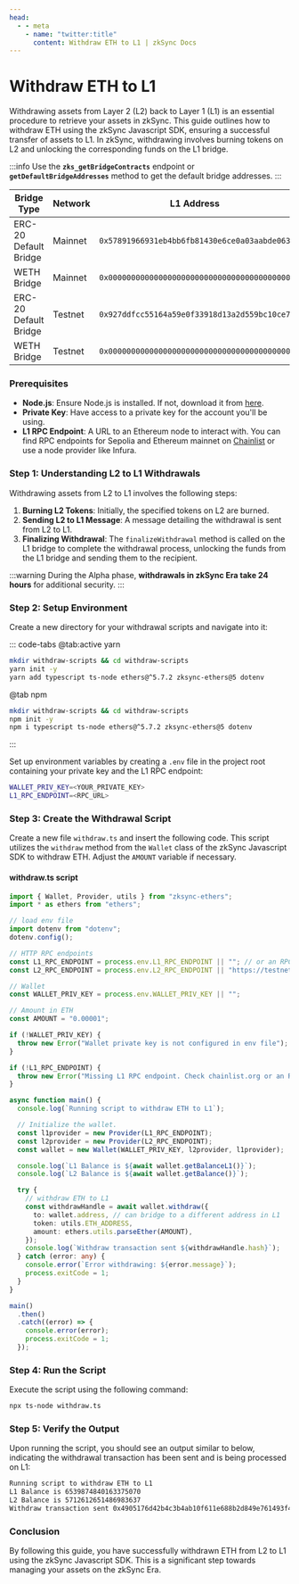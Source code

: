 ```yaml
---
head:
  - - meta
    - name: "twitter:title"
      content: Withdraw ETH to L1 | zkSync Docs
---
```


# Withdraw ETH to L1

Withdrawing assets from Layer 2 (L2) back to Layer 1 (L1) is an essential procedure to retrieve your assets in zkSync. This guide outlines how to withdraw ETH using the zkSync Javascript SDK, ensuring a successful transfer of assets to L1. In zkSync, withdrawing involves burning tokens on L2 and unlocking the corresponding funds on the L1 bridge.

:::info
Use the **`zks_getBridgeContracts`** endpoint or **`getDefaultBridgeAddresses`** method to get the default bridge addresses.
:::

<table><thead><tr><th width="148">Bridge Type</th><th width="101">Network</th><th width="226">L1 Address</th><th>L2 Address</th></tr></thead><tbody><tr><td>ERC-20 Default Bridge</td><td>Mainnet</td><td><code>0x57891966931eb4bb6fb81430e6ce0a03aabde063</code></td><td><code>0x11f943b2c77b743ab90f4a0ae7d5a4e7fca3e102</code></td></tr><tr><td>WETH Bridge</td><td>Mainnet</td><td><code>0x0000000000000000000000000000000000000000</code></td><td><code>0x0000000000000000000000000000000000000000</code></td></tr><tr><td>ERC-20 Default Bridge</td><td>Testnet</td><td><code>0x927ddfcc55164a59e0f33918d13a2d559bc10ce7</code></td><td><code>0x00ff932a6d70e2b8f1eb4919e1e09c1923e7e57b</code></td></tr><tr><td>WETH Bridge</td><td>Testnet</td><td><code>0x0000000000000000000000000000000000000000</code></td><td><code>0x0000000000000000000000000000000000000000</code></td></tr></tbody></table>

### Prerequisites

- **Node.js**: Ensure Node.js is installed. If not, download it from [here](https://nodejs.org/).
- **Private Key**: Have access to a private key for the account you'll be using.
- **L1 RPC Endpoint**: A URL to an Ethereum node to interact with. You can find RPC endpoints for Sepolia and Ethereum mainnet on [Chainlist](https://chainlist.org/) or use a node provider like Infura.

### Step 1: Understanding L2 to L1 Withdrawals

Withdrawing assets from L2 to L1 involves the following steps:

1. **Burning L2 Tokens**: Initially, the specified tokens on L2 are burned.
2. **Sending L2 to L1 Message**: A message detailing the withdrawal is sent from L2 to L1.
3. **Finalizing Withdrawal**: The `finalizeWithdrawal` method is called on the L1 bridge to complete the withdrawal process, unlocking the funds from the L1 bridge and sending them to the recipient.

:::warning
During the Alpha phase, **withdrawals in zkSync Era take 24 hours** for additional security.
:::

### Step 2: Setup Environment

Create a new directory for your withdrawal scripts and navigate into it:

::: code-tabs
@tab:active yarn

```bash
mkdir withdraw-scripts && cd withdraw-scripts
yarn init -y
yarn add typescript ts-node ethers@^5.7.2 zksync-ethers@5 dotenv
```

@tab npm

```bash
mkdir withdraw-scripts && cd withdraw-scripts
npm init -y
npm i typescript ts-node ethers@^5.7.2 zksync-ethers@5 dotenv
```

:::

Set up environment variables by creating a `.env` file in the project root containing your private key and the L1 RPC endpoint:

```bash
WALLET_PRIV_KEY=<YOUR_PRIVATE_KEY>
L1_RPC_ENDPOINT=<RPC_URL>
```

### Step 3: Create the Withdrawal Script

Create a new file `withdraw.ts` and insert the following code. This script utilizes the `withdraw` method from the `Wallet` class of the zkSync Javascript SDK to withdraw ETH. Adjust the `AMOUNT` variable if necessary.

#### withdraw.ts script

```typescript
import { Wallet, Provider, utils } from "zksync-ethers";
import * as ethers from "ethers";

// load env file
import dotenv from "dotenv";
dotenv.config();

// HTTP RPC endpoints
const L1_RPC_ENDPOINT = process.env.L1_RPC_ENDPOINT || ""; // or an RPC endpoint from Infura/Chainstack/QuickNode/etc.
const L2_RPC_ENDPOINT = process.env.L2_RPC_ENDPOINT || "https://testnet.era.zksync.dev"; // or the zkSync Era mainnet

// Wallet
const WALLET_PRIV_KEY = process.env.WALLET_PRIV_KEY || "";

// Amount in ETH
const AMOUNT = "0.00001";

if (!WALLET_PRIV_KEY) {
  throw new Error("Wallet private key is not configured in env file");
}

if (!L1_RPC_ENDPOINT) {
  throw new Error("Missing L1 RPC endpoint. Check chainlist.org or an RPC node provider");
}

async function main() {
  console.log(`Running script to withdraw ETH to L1`);

  // Initialize the wallet.
  const l1provider = new Provider(L1_RPC_ENDPOINT);
  const l2provider = new Provider(L2_RPC_ENDPOINT);
  const wallet = new Wallet(WALLET_PRIV_KEY, l2provider, l1provider);

  console.log(`L1 Balance is ${await wallet.getBalanceL1()}`);
  console.log(`L2 Balance is ${await wallet.getBalance()}`);

  try {
    // withdraw ETH to L1
    const withdrawHandle = await wallet.withdraw({
      to: wallet.address, // can bridge to a different address in L1
      token: utils.ETH_ADDRESS,
      amount: ethers.utils.parseEther(AMOUNT),
    });
    console.log(`Withdraw transaction sent ${withdrawHandle.hash}`);
  } catch (error: any) {
    console.error(`Error withdrawing: ${error.message}`);
    process.exitCode = 1;
  }
}

main()
  .then()
  .catch((error) => {
    console.error(error);
    process.exitCode = 1;
  });
```

### Step 4: Run the Script

Execute the script using the following command:

```sh
npx ts-node withdraw.ts
```

### Step 5: Verify the Output

Upon running the script, you should see an output similar to below, indicating the withdrawal transaction has been sent and is being processed on L1:

```txt
Running script to withdraw ETH to L1
L1 Balance is 6539874840163375070
L2 Balance is 5712612651486983637
Withdraw transaction sent 0x4905176d42b4c3b4ab10f611e688b2d849e761493f4583119b7c7731b4254cf4
```

### Conclusion

By following this guide, you have successfully withdrawn ETH from L2 to L1 using the zkSync Javascript SDK. This is a significant step towards managing your assets on the zkSync Era.

